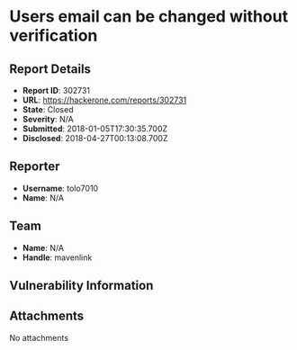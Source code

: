 # Users email can be changed without verification

## Report Details
- **Report ID**: 302731
- **URL**: https://hackerone.com/reports/302731
- **State**: Closed
- **Severity**: N/A
- **Submitted**: 2018-01-05T17:30:35.700Z
- **Disclosed**: 2018-04-27T00:13:08.700Z

## Reporter
- **Username**: tolo7010
- **Name**: N/A

## Team
- **Name**: N/A
- **Handle**: mavenlink

## Vulnerability Information


## Attachments
No attachments
